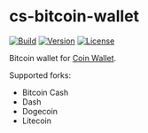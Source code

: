 # cs-bitcoin-wallet

[![Build](https://github.com/CoinSpace/cs-bitcoin-wallet/actions/workflows/ci.yml/badge.svg)](https://github.com/CoinSpace/cs-bitcoin-wallet/actions/workflows/ci.yml)
[![Version](https://img.shields.io/github/v/tag/CoinSpace/cs-bitcoin-wallet?label=version)](https://github.com/CoinSpace/cs-bitcoin-wallet/tags)
[![License](https://img.shields.io/github/license/CoinSpace/cs-bitcoin-wallet?color=blue)](https://github.com/CoinSpace/cs-bitcoin-wallet/blob/master/LICENSE)

Bitcoin wallet for [Coin Wallet](https://github.com/CoinSpace/CoinSpace).

Supported forks:
- Bitcoin Cash
- Dash
- Dogecoin
- Litecoin
